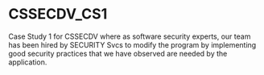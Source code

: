 # CSSECDV_CS1
Case Study 1 for CSSECDV where as software security experts, our team has been hired by SECURITY Svcs to modify the program by implementing good security practices that we have observed are needed by the application.
